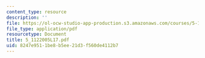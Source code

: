 ```yaml
---
content_type: resource
description: ''
file: https://ol-ocw-studio-app-production.s3.amazonaws.com/courses/5-112-principles-of-chemical-science-fall-2005/8247e9511be8b5ee21d3f560de4112b7_5_1122005L17.pdf
file_type: application/pdf
resourcetype: Document
title: 5_1122005L17.pdf
uid: 8247e951-1be8-b5ee-21d3-f560de4112b7
---
```

